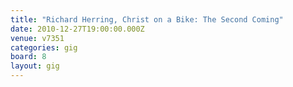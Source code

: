 ```yaml
---
title: "Richard Herring, Christ on a Bike: The Second Coming"
date: 2010-12-27T19:00:00.000Z
venue: v7351
categories: gig
board: 8
layout: gig
---
```

